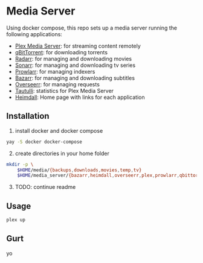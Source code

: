 # Media Server

Using docker compose, this repo sets up a media server running the following applications: 
- [Plex Media Server](https://hub.docker.com/r/linuxserver/plex): for streaming content remotely
- [qBitTorrent](https://hub.docker.com/r/linuxserver/qbittorrent): for downloading torrents
- [Radarr](https://hub.docker.com/r/linuxserver/radarr): for managing and downloading movies
- [Sonarr](https://hub.docker.com/r/linuxserver/sonarr): for managing and downloading tv series
- [Prowlarr](https://hub.docker.com/r/linuxserver/prowlarr): for managing indexers
- [Bazarr](https://hub.docker.com/r/linuxserver/bazarr): for managing and downloading subtitles
- [Overseerr](https://hub.docker.com/r/linuxserver/overseerr): for managing requests
- [Tautulli](https://hub.docker.com/r/linuxserver/tautulli): statistics for Plex Media Server
- [Heimdall](https://hub.docker.com/r/linuxserver/heimdall): Home page with links for each application

## Installation

1. install docker and docker compose 
```bash
yay -S docker docker-compose
```
2. create directories in your home folder
```bash
mkdir -p \
	$HOME/media/{backups,downloads,movies,temp,tv}
	$HOME/media_server/{bazarr,heimdall,overseerr,plex,prowlarr,qbittorrent,radarr,sonarr,tautulli}
```
3. TODO: continue readme

## Usage

```bash
plex up
```

## Gurt
yo
